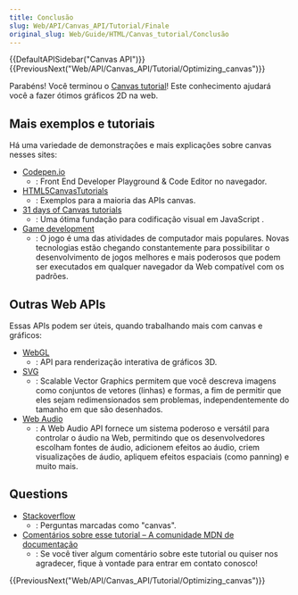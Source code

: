 ```yaml
---
title: Conclusão
slug: Web/API/Canvas_API/Tutorial/Finale
original_slug: Web/Guide/HTML/Canvas_tutorial/Conclusão
---
```


{{DefaultAPISidebar("Canvas API")}} {{PreviousNext("Web/API/Canvas_API/Tutorial/Optimizing_canvas")}}

Parabéns! Você terminou o [Canvas tutorial](/pt-BR/docs/Web/API/Canvas_API/Tutorial)! Este conhecimento ajudará você a fazer ótimos gráficos 2D na web.

## Mais exemplos e tutoriais

Há uma variedade de demonstrações e mais explicações sobre canvas nesses sites:

- [Codepen.io](http://codepen.io/search?q=canvas)
  - : Front End Developer Playground & Code Editor no navegador.
- [HTML5CanvasTutorials](http://www.html5canvastutorials.com/)
  - : Exemplos para a maioria das APIs canvas.
- [31 days of Canvas tutorials](http://creativejs.com/2011/08/31-days-of-canvas-tutorials/)
  - : Uma ótima fundação para codificação visual em JavaScript .
- [Game development](/pt-BR/docs/Games)
  - : O jogo é uma das atividades de computador mais populares. Novas tecnologias estão chegando constantemente para possibilitar o desenvolvimento de jogos melhores e mais poderosos que podem ser executados em qualquer navegador da Web compatível com os padrões.

## Outras Web APIs

Essas APIs podem ser úteis, quando trabalhando mais com canvas e gráficos:

- [WebGL](/pt-BR/docs/Web/WebGL)
  - : API para renderização interativa de gráficos 3D.
- [SVG](/pt-BR/docs/Web/SVG)
  - : Scalable Vector Graphics permitem que você descreva imagens como conjuntos de vetores (linhas) e formas, a fim de permitir que eles sejam redimensionados sem problemas, independentemente do tamanho em que são desenhados.
- [Web Audio](/pt-BR/docs/Web/API/Web_Audio_API)
  - : A Web Audio API fornece um sistema poderoso e versátil para controlar o áudio na Web, permitindo que os desenvolvedores escolham fontes de áudio, adicionem efeitos ao áudio, criem visualizações de áudio, apliquem efeitos espaciais (como panning) e muito mais.

## Questions

- [Stackoverflow](http://stackoverflow.com/questions/tagged/canvas)
  - : Perguntas marcadas como "canvas".
- [Comentários sobre esse tutorial – A comunidade MDN de documentação](/pt-BR/docs/MDN)
  - : Se você tiver algum comentário sobre este tutorial ou quiser nos agradecer, fique à vontade para entrar em contato conosco!

{{PreviousNext("Web/API/Canvas_API/Tutorial/Optimizing_canvas")}}
